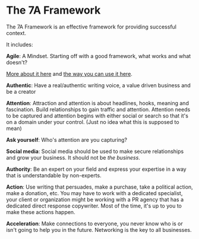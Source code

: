 # The 7A Framework

The 7A Framework is an effective framework for providing successful context.

It includes:

**Agile**: A Mindset. Starting off with a good framework, what works and what doesn't?

[More about it here](https://d3c33hcgiwev3.cloudfront.net/_a5e7d77a30986c4b64b4df1252399b04_DMS200_L02.3.mp3?Expires=1595116800&Signature=Y8sr17jwQ5JoVkV1CIBlO7uSz3UWL2XAE26HInkmHEvCXtQ3923vuTg1Xt4Rpj5EMwF4AIrqKCXyHiK8ns97SeMwx3zePNV-S4eqBNX3XBfa50CVNiC4xd2VSYtr1HTtvXj8Izao4eeCIsHnLro~Dp-5aKgof4SR~uSrcxZjFts_&Key-Pair-Id=APKAJLTNE6QMUY6HBC5A) and [the way you can use it here](https://d3c33hcgiwev3.cloudfront.net/_d3dd1d21293dafad650d6106d51f0443_DMS200_L02.4.mp3?Expires=1595116800&Signature=Blas7ysWQ6J7ixoj0yh2GsE6S~IrbXvD37-4fNGJVRvTMJVVaxlYMxJrEbVjRNYjtZuyVMi8hCY9hjZN9HZJcLBH0hET~6dmkVuz0GewoNqMZmhwEB~I3cfs4ntt~43nF10yMD2R59jt5DUd0w8xwcWabdfssj4qq63QP3vRJB8_&Key-Pair-Id=APKAJLTNE6QMUY6HBC5A).

**Authentic**: Have a real/authentic writing voice, a value driven business and be a creator

**Attention**: Attraction and attention is about headlines, hooks, meaning and fascination. Build relationships to gain traffic and attention. Attention needs to be captured and attention begins with either social or search so that it's on a domain under your control. (Just no idea what this is supposed to mean)

**Ask yourself**: Who's attention are you capturing?

**Social media**: Social media should be used to make secure relationships and grow your business. It should not be _the business_.

**Authority**: Be an expert on your field and express your expertise in a way that is understandable by non-experts.

**Action**: Use writing that persuades, make a purchase, take a political action, make a donation, etc. You may have to work with a dedicated specialist, your client or organization might be working with a PR agency that has a dedicated direct response copywriter. Most of the time, it's up to you to make these actions happen.

**Acceleration**: Make connections to everyone, you never know who is or isn't going to help you in the future. Networking is the key to all businesses.
